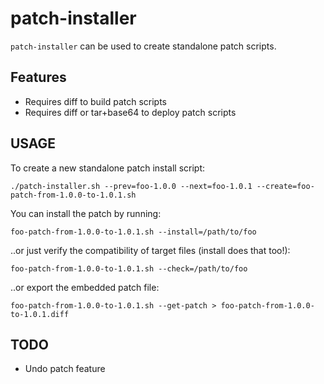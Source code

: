 patch-installer
===============

`patch-installer` can be used to create standalone patch scripts. 

Features
--------

* Requires diff to build patch scripts
* Requires diff or tar+base64 to deploy patch scripts

USAGE
-----

To create a new standalone patch install script:

	./patch-installer.sh --prev=foo-1.0.0 --next=foo-1.0.1 --create=foo-patch-from-1.0.0-to-1.0.1.sh

You can install the patch by running:

	foo-patch-from-1.0.0-to-1.0.1.sh --install=/path/to/foo

..or just verify the compatibility of target files (install does that too!):

	foo-patch-from-1.0.0-to-1.0.1.sh --check=/path/to/foo

..or export the embedded patch file:

	foo-patch-from-1.0.0-to-1.0.1.sh --get-patch > foo-patch-from-1.0.0-to-1.0.1.diff

TODO
----

* Undo patch feature
